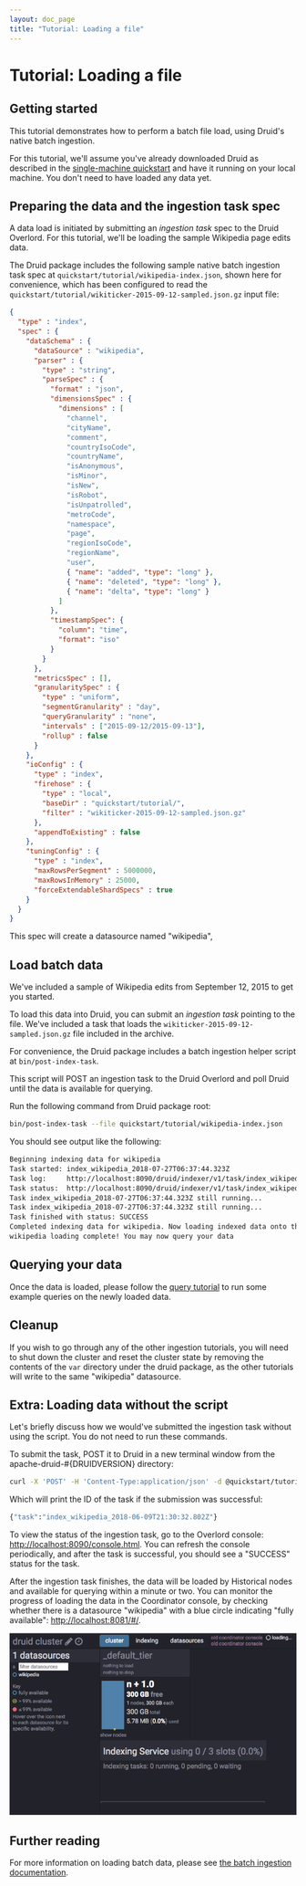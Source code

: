 ```yaml
---
layout: doc_page
title: "Tutorial: Loading a file"
---
```


<!--
  ~ Licensed to the Apache Software Foundation (ASF) under one
  ~ or more contributor license agreements.  See the NOTICE file
  ~ distributed with this work for additional information
  ~ regarding copyright ownership.  The ASF licenses this file
  ~ to you under the Apache License, Version 2.0 (the
  ~ "License"); you may not use this file except in compliance
  ~ with the License.  You may obtain a copy of the License at
  ~
  ~   http://www.apache.org/licenses/LICENSE-2.0
  ~
  ~ Unless required by applicable law or agreed to in writing,
  ~ software distributed under the License is distributed on an
  ~ "AS IS" BASIS, WITHOUT WARRANTIES OR CONDITIONS OF ANY
  ~ KIND, either express or implied.  See the License for the
  ~ specific language governing permissions and limitations
  ~ under the License.
  -->

# Tutorial: Loading a file

## Getting started

This tutorial demonstrates how to perform a batch file load, using Druid's native batch ingestion.

For this tutorial, we'll assume you've already downloaded Druid as described in 
the [single-machine quickstart](index.html) and have it running on your local machine. You 
don't need to have loaded any data yet.

## Preparing the data and the ingestion task spec

A data load is initiated by submitting an *ingestion task* spec to the Druid Overlord. For this tutorial, we'll be loading the sample Wikipedia page edits data.

The Druid package includes the following sample native batch ingestion task spec at `quickstart/tutorial/wikipedia-index.json`, shown here for convenience,
which has been configured to read the `quickstart/tutorial/wikiticker-2015-09-12-sampled.json.gz` input file:

```json
{
  "type" : "index",
  "spec" : {
    "dataSchema" : {
      "dataSource" : "wikipedia",
      "parser" : {
        "type" : "string",
        "parseSpec" : {
          "format" : "json",
          "dimensionsSpec" : {
            "dimensions" : [
              "channel",
              "cityName",
              "comment",
              "countryIsoCode",
              "countryName",
              "isAnonymous",
              "isMinor",
              "isNew",
              "isRobot",
              "isUnpatrolled",
              "metroCode",
              "namespace",
              "page",
              "regionIsoCode",
              "regionName",
              "user",
              { "name": "added", "type": "long" },
              { "name": "deleted", "type": "long" },
              { "name": "delta", "type": "long" }
            ]
          },
          "timestampSpec": {
            "column": "time",
            "format": "iso"
          }
        }
      },
      "metricsSpec" : [],
      "granularitySpec" : {
        "type" : "uniform",
        "segmentGranularity" : "day",
        "queryGranularity" : "none",
        "intervals" : ["2015-09-12/2015-09-13"],
        "rollup" : false
      }
    },
    "ioConfig" : {
      "type" : "index",
      "firehose" : {
        "type" : "local",
        "baseDir" : "quickstart/tutorial/",
        "filter" : "wikiticker-2015-09-12-sampled.json.gz"
      },
      "appendToExisting" : false
    },
    "tuningConfig" : {
      "type" : "index",
      "maxRowsPerSegment" : 5000000,
      "maxRowsInMemory" : 25000,
      "forceExtendableShardSpecs" : true
    }
  }
}
```

This spec will create a datasource named "wikipedia", 

## Load batch data

We've included a sample of Wikipedia edits from September 12, 2015 to get you started.

To load this data into Druid, you can submit an *ingestion task* pointing to the file. We've included
a task that loads the `wikiticker-2015-09-12-sampled.json.gz` file included in the archive. 

For convenience, the Druid package includes a batch ingestion helper script at `bin/post-index-task`.

This script will POST an ingestion task to the Druid Overlord and poll Druid until the data is available for querying.

Run the following command from Druid package root:

```bash
bin/post-index-task --file quickstart/tutorial/wikipedia-index.json 
```

You should see output like the following:

```bash
Beginning indexing data for wikipedia
Task started: index_wikipedia_2018-07-27T06:37:44.323Z
Task log:     http://localhost:8090/druid/indexer/v1/task/index_wikipedia_2018-07-27T06:37:44.323Z/log
Task status:  http://localhost:8090/druid/indexer/v1/task/index_wikipedia_2018-07-27T06:37:44.323Z/status
Task index_wikipedia_2018-07-27T06:37:44.323Z still running...
Task index_wikipedia_2018-07-27T06:37:44.323Z still running...
Task finished with status: SUCCESS
Completed indexing data for wikipedia. Now loading indexed data onto the cluster...
wikipedia loading complete! You may now query your data
```

## Querying your data

Once the data is loaded, please follow the [query tutorial](../tutorials/tutorial-query.html) to run some example queries on the newly loaded data.

## Cleanup

If you wish to go through any of the other ingestion tutorials, you will need to shut down the cluster and reset the cluster state by removing the contents of the `var` directory under the druid package, as the other tutorials will write to the same "wikipedia" datasource.

## Extra: Loading data without the script

Let's briefly discuss how we would've submitted the ingestion task without using the script. You do not need to run these commands.

To submit the task, POST it to Druid in a new terminal window from the apache-druid-#{DRUIDVERSION} directory:

```bash
curl -X 'POST' -H 'Content-Type:application/json' -d @quickstart/tutorial/wikipedia-index.json http://localhost:8090/druid/indexer/v1/task
```

Which will print the ID of the task if the submission was successful:

```bash
{"task":"index_wikipedia_2018-06-09T21:30:32.802Z"}
```

To view the status of the ingestion task, go to the Overlord console:
[http://localhost:8090/console.html](http://localhost:8090/console.html). You can refresh the console periodically, and after
the task is successful, you should see a "SUCCESS" status for the task.

After the ingestion task finishes, the data will be loaded by Historical nodes and available for
querying within a minute or two. You can monitor the progress of loading the data in the
Coordinator console, by checking whether there is a datasource "wikipedia" with a blue circle
indicating "fully available": [http://localhost:8081/#/](http://localhost:8081/#/).

![Coordinator console](../tutorials/img/tutorial-batch-01.png "Wikipedia 100% loaded")

## Further reading

For more information on loading batch data, please see [the batch ingestion documentation](../ingestion/batch-ingestion.html).
